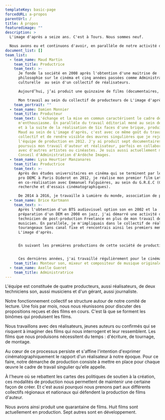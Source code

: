 ```yaml
---
templateKey: basic-page
forcedURL: a-propos
parentUrl: /
title: À propos
featuredimage: ""
description: >
  L'image d'après a seize ans. C'est à Tours. Nous sommes neuf.

  Nous avons eu et continuons d'avoir, en parallèle de notre activité de producteur.rice.s, des expériences de réalisation, de programmation, de travail associatif, de composition.
document_list: []
team_list:
  - team_name: Maud Martin
    team_title: Productrice
    team_text: >-
      Je fonde la société en 2008 après l'obtention d'une maitrise de
      philosophie sur le cinéma et cinq années passées comme Administratrice
      culturelle  au sein d'un collectif de réalisateurs.

      Aujourd’hui, j’ai produit une quinzaine de films (documentaires, court-métrages d'animation, essais) et je développe de nombreux nouveaux projets. Je suis également réalisatrice.

      Mon travail au sein du collectif de producteurs de L'image d'après se fonde sur l'envie de défendre un cinéma inventif et des réalisateurs qui conçoivent chacun de leur film comme un nouvel espace de recherche et d'expérimentation.
    team_portrait: ""
  - team_name: Damien Monnier
    team_title: Producteur
    team_text: L'échange et la mise en commun caractérisent le cadre de travail qui
      m'enthousiasme. En parallèle du travail éditorial mené au sein de Dérives
      et à la suite de la réalisation de Six faces d'une brique, produit par
      Maud au sein de L'image d'après, c'est avec ce même goût du travail
      collectif et de rendre visible des œuvres singulières que je rejoins
      l'équipe de production en 2012. J'y ai produit sept documentaires. Je
      poursuis mon travail d'auteur et réalisateur, parfois en collaboration
      avec d'autres artistes ou cinéastes. Je suis aussi actuellement membre du
      Conseil d'Administration d'Ardèche Images.
  - team_name: Lysa Heurtier Manzanares
    team_title: Productrice
    team_text: >-
      Après des études universitaires en cinéma qui se terminent par le Master 2
      pro DEMC à Paris Diderot en 2012, je réalise mon premier film Let's Play,
      en co-réalisation avec Emmanuel Falguières, au sein du G.R.E.C (Groupes de
      recherche et d'essais cinématographiques).

      De 2014 à 2016, je travaille à Lumière du monde, association de producteurs indépendants basée à Lussas. En 2015,  j’intègre l'équipe de programmation de Tënk, la plateforme SVOD de documentaire, puis je réalise un second film, Navire, en co-réalisation avec Agnès Perrais. Je décide ensuite de me tourner vers la production et je rejoins L'image d'après en 2019. En parallèle de mon activité de productrice, je continue de réaliser des films et en 2021, je termine un long-métrage documentaire En plein jour.
  - team_name: Brice Kartmann
    team_text: >-
      Après l'obtention d'un BTS audiovisuel option son en 2002 et la
      préparation d'un DEM en 2008 en jazz, j'ai démarré une activité de
      technicien de post-production Freelance en plus de mon travail de
      musicien. En parallèle, je m'impliquais dans le collectif de réalisateurs
      tourangeaux Sans canal fixe et rencontrais ainsi les premiers membres de
      L'image d'après.  


      En suivant les premières productions de cette société de production, j'ai été touché par le cinéma qui y était proposé, défendu. J'ai travaillé comme technicien pour plusieurs films du catalogue et nous avons imaginé ensemble une autre place que celle de prestataire pour mon travail, en s'appuyant sur notre volonté d'un fonctionnement collaboratif. J'ai donc rejoint l'équipe en 2012. Depuis, je continue de travailler régulièrement sur les films portés par L'image d'après en tant que monteur son, mixeur et/ou compositeur de la musique originale, tout en étant impliqué dans le fonctionnement de la société et le développement de nouvelles activités, notamment les prestations techniques. Nous travaillons actuellement sur la création d'une infrastructure de post-production indépendante, imaginée comme un nouvel espace collaboratif avec d'autres acteurs régionaux.


      Ces dernières années, j'ai travaillé régulièrement pour le cinéma documentaire comme ingénieur du son et compositeur (productions Nord-Ouest, L’image d’après, Alter Ego, Ikki films, Les films du Balibari, TS productions), dans la production musicale (labels Vicious circle, Kithibong, Un Je Ne Sais Quoi, Figures libres) et pour le spectacle vivant comme régisseur son et compositeur (Ensemble Tachycardie, Théâtre à cru, Demesten Titip, Collectif impatience, Laps zone). Enfin, je suis également intervenant pour des ateliers artistiques incluant de la réalisation sonore (CICLIC,Compagnie Marouchka, L'Intention Publique).
    team_title: Monteur son, mixeur et compositeur de musique originale
  - team_name: Axelle Gueret
    team_title: Administratrice
---
```

L'équipe est constituée de quatre producteurs, aussi réalisateurs, de deux techniciens son, aussi musiciens et d'un gérant, aussi journaliste.

Notre fonctionnement collectif se structure autour de notre comité de lecture. Une fois par mois, nous nous réunissons pour discuter des propositions reçues et des films en cours. C'est là que se forment les binômes qui produisent les films.

Nous travaillons avec des réalisateurs, jeunes auteurs ou confirmés qui se risquent à imaginer des films qui nous interrogent et leur ressemblent.
Les films que nous produisons nécessitent du temps : d'écriture, de tournage, de montage.

Au cœur de ce processus persiste et s'affine l'intention d'exprimer cinématographiquement le rapport d'un réalisateur à notre époque.
Pour ce faire, notre démarche de production consiste à mettre en place pour chaque œuvre le cadre de travail singulier qu'elle appelle.

À l'heure où se rebattent les cartes des politiques de soutien à la création, ces modalités de production nous permettent de maintenir une certaine façon de créer. Et c'est aussi pourquoi nous prenons part aux différents collectifs régionaux et nationaux qui défendent la production de films d'auteur.

Nous avons ainsi produit une quarantaine de films. Huit films sont actuellement en production. Sept autres sont en développement. 

![]()